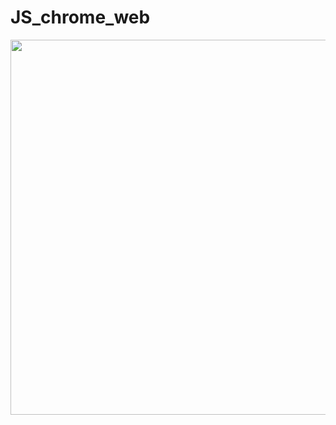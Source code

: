 # JS_chrome_web
<img src="https://user-images.githubusercontent.com/75060858/151647775-bb893751-b998-45b4-a672-9c37107f7443.JPG" width="600" height="600"></img>
